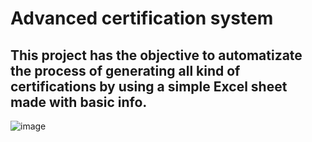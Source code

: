 # Advanced certification system 

## This project has the objective to automatizate the process of generating all kind of certifications by using a simple Excel sheet made with basic info. 

![image](https://github.com/LysImbecile/Advanced-Certification-System/assets/136639736/9ca6f606-bf3f-4a6a-a8d1-f16ed382aca4)

